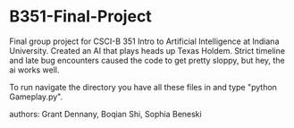 # B351-Final-Project

Final group project for CSCI-B 351 Intro to Artificial Intelligence at Indiana University. Created an AI that plays heads up Texas Holdem. Strict timeline and late bug encounters caused the code to get pretty sloppy, but hey, the ai works well. 

To run navigate the directory you have all these files in and type "python Gameplay.py".

authors: Grant Dennany, Boqian Shi, Sophia Beneski

